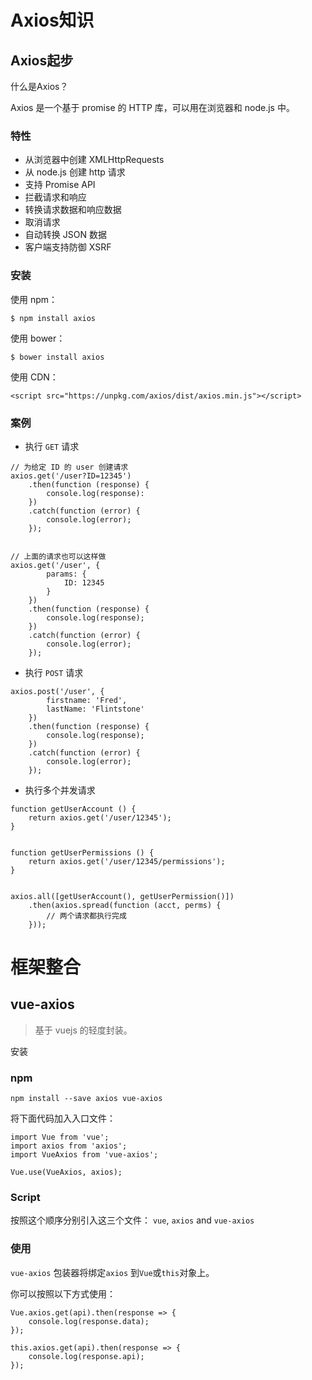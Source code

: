 # Axios知识

## Axios起步

什么是Axios？



Axios 是一个基于 promise 的 HTTP 库，可以用在浏览器和 node.js 中。





### 特性



- 从浏览器中创建 XMLHttpRequests
- 从 node.js 创建 http 请求
- 支持 Promise API
- 拦截请求和响应
- 转换请求数据和响应数据
- 取消请求
- 自动转换 JSON 数据
- 客户端支持防御 XSRF



### 安装

使用 npm：

```
$ npm install axios
```

使用 bower：

```
$ bower install axios
```

使用 CDN：

```
<script src="https://unpkg.com/axios/dist/axios.min.js"></script>
```



### 案例

- 执行 `GET` 请求

```
// 为给定 ID 的 user 创建请求
axios.get('/user?ID=12345')
    .then(function (response) {
        console.log(response):
    })
    .catch(function (error) {
        console.log(error);
    });


// 上面的请求也可以这样做
axios.get('/user', {
        params: {
            ID: 12345
        }
    })
    .then(function (response) {
        console.log(response);
    })
    .catch(function (error) {
        console.log(error);
    });
```

- 执行 `POST` 请求

```
axios.post('/user', {
        firstname: 'Fred',
        lastName: 'Flintstone'
    })
    .then(function (response) {
        console.log(response);
    })
    .catch(function (error) {
        console.log(error);
    });
```

- 执行多个并发请求

```
function getUserAccount () {
    return axios.get('/user/12345');
}


function getUserPermissions () {
    return axios.get('/user/12345/permissions');
}


axios.all([getUserAccount(), getUserPermission()])
    .then(axios.spread(function (acct, perms) {
        // 两个请求都执行完成
    }));
```

# 框架整合

## vue-axios

>  基于 vuejs 的轻度封装。

安装

### npm

```
npm install --save axios vue-axios
```

将下面代码加入入口文件：

```
import Vue from 'vue';
import axios from 'axios';
import VueAxios from 'vue-axios';

Vue.use(VueAxios, axios);
```

### Script

按照这个顺序分别引入这三个文件： `vue`, `axios` and `vue-axios`



### 使用

`vue-axios` 包装器将绑定`axios` 到`Vue`或`this`对象上。

你可以按照以下方式使用：

```
Vue.axios.get(api).then(response => {
    console.log(response.data);
});

this.axios.get(api).then(response => {
    console.log(response.api);
});
```